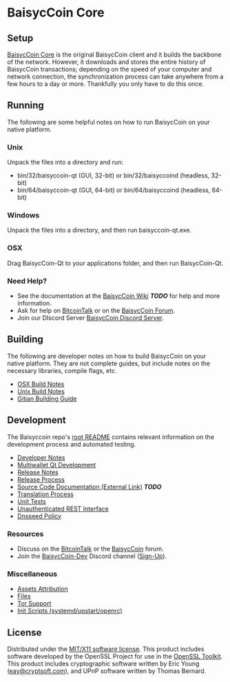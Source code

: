 BaisycCoin Core
=====================

Setup
---------------------
[BaisycCoin Core](http://baisyccoin.io/wallet) is the original BaisycCoin client and it builds the backbone of the network. However, it downloads and stores the entire history of BaisycCoin transactions; depending on the speed of your computer and network connection, the synchronization process can take anywhere from a few hours to a day or more. Thankfully you only have to do this once.

Running
---------------------
The following are some helpful notes on how to run BaisycCoin on your native platform.

### Unix

Unpack the files into a directory and run:

- bin/32/baisyccoin-qt (GUI, 32-bit) or bin/32/baisyccoind (headless, 32-bit)
- bin/64/baisyccoin-qt (GUI, 64-bit) or bin/64/baisyccoind (headless, 64-bit)

### Windows

Unpack the files into a directory, and then run baisyccoin-qt.exe.

### OSX

Drag BaisycCoin-Qt to your applications folder, and then run BaisycCoin-Qt.

### Need Help?

* See the documentation at the [BaisycCoin Wiki](https://en.bitcoin.it/wiki/Main_Page) ***TODO***
for help and more information.
* Ask for help on [BitcoinTalk](https://bitcointalk.org/index.php?topic=1262920.0) or on the [BaisycCoin Forum](http://forum.baisyccoin.io/).
* Join our DIscord Server  [BaisycCoin Discord Server](https://discord.gg/r9Stpkr).

Building
---------------------
The following are developer notes on how to build BaisycCoin on your native platform. They are not complete guides, but include notes on the necessary libraries, compile flags, etc.

- [OSX Build Notes](build-osx.md)
- [Unix Build Notes](build-unix.md)
- [Gitian Building Guide](gitian-building.md)

Development
---------------------
The Baisyccoin repo's [root README](https://github.com/BaisycCoin-Project/BaisycCoin/blob/master/README.md) contains relevant information on the development process and automated testing.

- [Developer Notes](developer-notes.md)
- [Multiwallet Qt Development](multiwallet-qt.md)
- [Release Notes](release-notes.md)
- [Release Process](release-process.md)
- [Source Code Documentation (External Link)](https://dev.visucore.com/bitcoin/doxygen/) ***TODO***
- [Translation Process](translation_process.md)
- [Unit Tests](unit-tests.md)
- [Unauthenticated REST Interface](REST-interface.md)
- [Dnsseed Policy](dnsseed-policy.md)

### Resources

* Discuss on the [BitcoinTalk](https://bitcointalk.org/index.php?topic=1262920.0) or the [BaisycCoin](http://forum.baisyccoin.org/) forum.
* Join the [BaisycCoin-Dev](https://discord.gg/r9Stpkr) Discord channel ([Sign-Up](https://discord.gg/r9Stpkr)).

### Miscellaneous
- [Assets Attribution](assets-attribution.md)
- [Files](files.md)
- [Tor Support](tor.md)
- [Init Scripts (systemd/upstart/openrc)](init.md)

License
---------------------
Distributed under the [MIT/X11 software license](http://www.opensource.org/licenses/mit-license.php).
This product includes software developed by the OpenSSL Project for use in the [OpenSSL Toolkit](https://www.openssl.org/). This product includes
cryptographic software written by Eric Young ([eay@cryptsoft.com](mailto:eay@cryptsoft.com)), and UPnP software written by Thomas Bernard.
